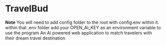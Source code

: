 # TravelBud
**Note** You will need to add config folder to the root with config.env within it. within that .env folder add your OPEN_AI_KEY as an environment variable to use the program
An Ai powered web application to match travelers with their dream travel destination
